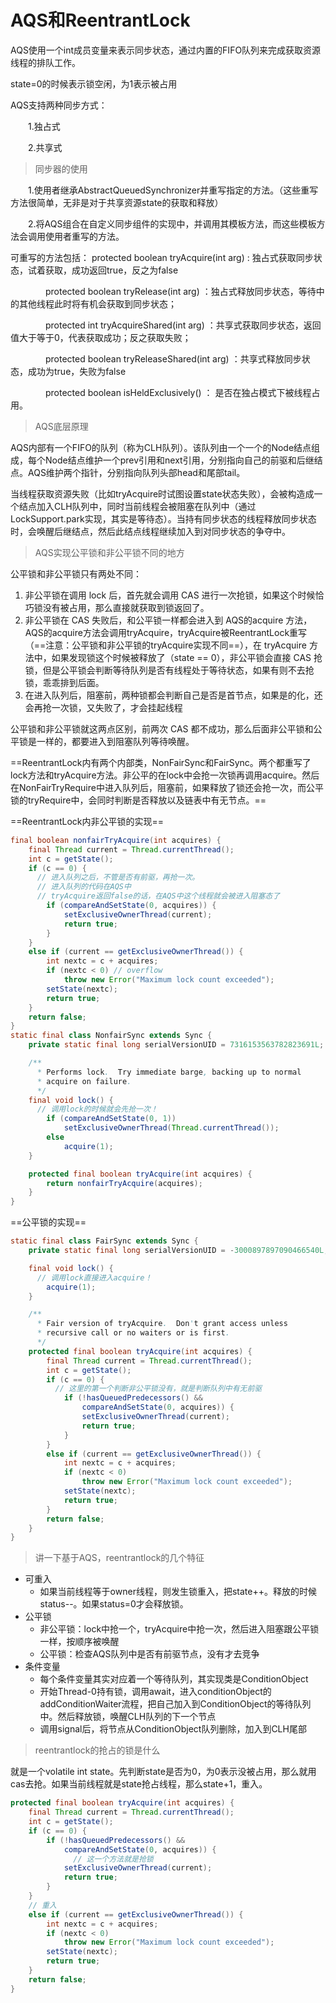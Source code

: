 # AQS和ReentrantLock
AQS使用一个int成员变量来表示同步状态，通过内置的FIFO队列来完成获取资源线程的排队工作。

state=0的时候表示锁空闲，为1表示被占用

AQS支持两种同步方式：

　　1.独占式

　　2.共享式

> 同步器的使用

　　1.使用者继承AbstractQueuedSynchronizer并重写指定的方法。（这些重写方法很简单，无非是对于共享资源state的获取和释放）

　　2.将AQS组合在自定义同步组件的实现中，并调用其模板方法，而这些模板方法会调用使用者重写的方法。

可重写的方法包括：
protected boolean tryAcquire(int arg) : 独占式获取同步状态，试着获取，成功返回true，反之为false

　　　　protected boolean tryRelease(int arg) ：独占式释放同步状态，等待中的其他线程此时将有机会获取到同步状态；

　　　　protected int tryAcquireShared(int arg) ：共享式获取同步状态，返回值大于等于0，代表获取成功；反之获取失败；

　　　　protected boolean tryReleaseShared(int arg) ：共享式释放同步状态，成功为true，失败为false

　　　　protected boolean isHeldExclusively() ： 是否在独占模式下被线程占用。

> AQS底层原理

AQS内部有一个FIFO的队列（称为CLH队列）。该队列由一个一个的Node结点组成，每个Node结点维护一个prev引用和next引用，分别指向自己的前驱和后继结点。AQS维护两个指针，分别指向队列头部head和尾部tail。

当线程获取资源失败（比如tryAcquire时试图设置state状态失败），会被构造成一个结点加入CLH队列中，同时当前线程会被阻塞在队列中（通过LockSupport.park实现，其实是等待态）。当持有同步状态的线程释放同步状态时，会唤醒后继结点，然后此结点线程继续加入到对同步状态的争夺中。

> AQS实现公平锁和非公平锁不同的地方

公平锁和非公平锁只有两处不同：

1. 非公平锁在调用 lock 后，首先就会调用 CAS 进行一次抢锁，如果这个时候恰巧锁没有被占用，那么直接就获取到锁返回了。
2. 非公平锁在 CAS 失败后，和公平锁一样都会进入到 AQS的acquire 方法，AQS的acquire方法会调用tryAcquire，tryAcquire被ReentrantLock重写（==注意：公平锁和非公平锁的tryAcquire实现不同==），在 tryAcquire 方法中，如果发现锁这个时候被释放了（state == 0），非公平锁会直接 CAS 抢锁，但是公平锁会判断等待队列是否有线程处于等待状态，如果有则不去抢锁，乖乖排到后面。
3. 在进入队列后，阻塞前，两种锁都会判断自己是否是首节点，如果是的化，还会再抢一次锁，又失败了，才会挂起线程

公平锁和非公平锁就这两点区别，前两次 CAS 都不成功，那么后面非公平锁和公平锁是一样的，都要进入到阻塞队列等待唤醒。

==ReentrantLock内有两个内部类，NonFairSync和FairSync。两个都重写了lock方法和tryAcquire方法。非公平的在lock中会抢一次锁再调用acquire。然后在NonFairTryRequire中进入队列后，阻塞前，如果释放了锁还会抢一次，而公平锁的tryRequire中，会同时判断是否释放以及链表中有无节点。==

==ReentrantLock内非公平锁的实现==
```java
final boolean nonfairTryAcquire(int acquires) {
    final Thread current = Thread.currentThread();
    int c = getState();
    if (c == 0) {
      // 进入队列之后，不管是否有前驱，再抢一次。
      // 进入队列的代码在AQS中
      // tryAcquire返回false的话，在AQS中这个线程就会被进入阻塞态了
        if (compareAndSetState(0, acquires)) {
            setExclusiveOwnerThread(current);
            return true;
        }
    }
    else if (current == getExclusiveOwnerThread()) {
        int nextc = c + acquires;
        if (nextc < 0) // overflow
            throw new Error("Maximum lock count exceeded");
        setState(nextc);
        return true;
    }
    return false;
}
static final class NonfairSync extends Sync {
    private static final long serialVersionUID = 7316153563782823691L;

    /**
      * Performs lock.  Try immediate barge, backing up to normal
      * acquire on failure.
      */
    final void lock() {
      // 调用lock的时候就会先抢一次！
        if (compareAndSetState(0, 1))
            setExclusiveOwnerThread(Thread.currentThread());
        else
            acquire(1);
    }

    protected final boolean tryAcquire(int acquires) {
        return nonfairTryAcquire(acquires);
    }
}
```

==公平锁的实现==
```java
static final class FairSync extends Sync {
    private static final long serialVersionUID = -3000897897090466540L;

    final void lock() {
      // 调用lock直接进入acquire！
        acquire(1);
    }

    /**
      * Fair version of tryAcquire.  Don't grant access unless
      * recursive call or no waiters or is first.
      */
    protected final boolean tryAcquire(int acquires) {
        final Thread current = Thread.currentThread();
        int c = getState();
        if (c == 0) {
          // 这里的第一个判断非公平锁没有，就是判断队列中有无前驱
            if (!hasQueuedPredecessors() &&
                compareAndSetState(0, acquires)) {
                setExclusiveOwnerThread(current);
                return true;
            }
        }
        else if (current == getExclusiveOwnerThread()) {
            int nextc = c + acquires;
            if (nextc < 0)
                throw new Error("Maximum lock count exceeded");
            setState(nextc);
            return true;
        }
        return false;
    }
}
```

> 讲一下基于AQS，reentrantlock的几个特征

- 可重入
  - 如果当前线程等于owner线程，则发生锁重入，把state++。释放的时候status--。如果status=0才会释放锁。
- 公平锁
  - 非公平锁：lock中抢一个，tryAcquire中抢一次，然后进入阻塞跟公平锁一样，按顺序被唤醒
  - 公平锁：检查AQS队列中是否有前驱节点，没有才去竞争
- 条件变量
  - 每个条件变量其实对应着一个等待队列，其实现类是ConditionObject
  - 开始Thread-0持有锁，调用await，进入conditionObject的addConditionWaiter流程，把自己加入到ConditionObject的等待队列中。然后释放锁，唤醒CLH队列的下一个节点
  - 调用signal后，将节点从ConditionObject队列删除，加入到CLH尾部

> reentrantlock的抢占的锁是什么

就是一个volatile int state。先判断state是否为0，为0表示没被占用，那么就用cas去抢。如果当前线程就是state抢占线程，那么state+1，重入。

```java
protected final boolean tryAcquire(int acquires) {
    final Thread current = Thread.currentThread();
    int c = getState();
    if (c == 0) {
        if (!hasQueuedPredecessors() &&
            compareAndSetState(0, acquires)) {
              // 这一个方法就是抢锁
            setExclusiveOwnerThread(current);
            return true;
        }
    }
    // 重入
    else if (current == getExclusiveOwnerThread()) {
        int nextc = c + acquires;
        if (nextc < 0)
            throw new Error("Maximum lock count exceeded");
        setState(nextc);
        return true;
    }
    return false;
}
```
